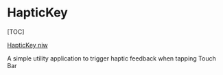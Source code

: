 # HapticKey

[TOC]



[HapticKey niw](https://github.com/niw/HapticKey)

A simple utility application to trigger haptic feedback when tapping Touch Bar